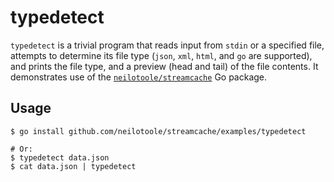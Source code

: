 # typedetect

`typedetect` is a trivial program that reads input from `stdin` or a specified
file, attempts to determine its file type (`json`, `xml`, `html`, and `go` are
supported), and prints the file type, and a preview (head and tail) of the
file contents. It demonstrates use of the [`neilotoole/streamcache`](https://github.com/neilotoole/streamcache)
Go package.

## Usage

```shell
$ go install github.com/neilotoole/streamcache/examples/typedetect

# Or:
$ typedetect data.json
$ cat data.json | typedetect
```


